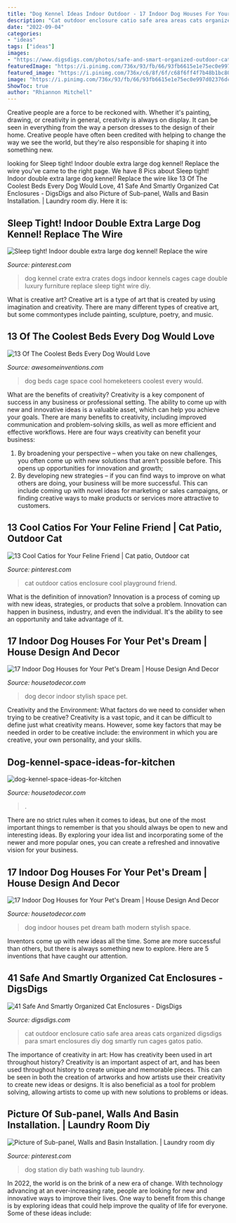 ```yaml
---
title: "Dog Kennel Ideas Indoor Outdoor - 17 Indoor Dog Houses For Your Pet&#039;s Dream"
description: "Cat outdoor enclosure catio safe area areas cats organized digsdigs para smart enclosures diy dog smartly run cages gatos patio"
date: "2022-09-04"
categories:
- "ideas"
tags: ["ideas"]
images:
- "https://www.digsdigs.com/photos/safe-and-smart-organized-outdoor-cat-areas-4-554x738.jpg"
featuredImage: "https://i.pinimg.com/736x/93/fb/66/93fb6615e1e75ec0e997d02376dc0564.jpg"
featured_image: "https://i.pinimg.com/736x/c6/8f/6f/c68f6ff4f7b48b1bc804331b4ed2dc75.jpg"
image: "https://i.pinimg.com/736x/93/fb/66/93fb6615e1e75ec0e997d02376dc0564.jpg"
ShowToc: true
author: "Rhiannon Mitchell"
---
```



Creative people are a force to be reckoned with. Whether it's painting, drawing, or creativity in general, creativity is always on display. It can be seen in everything from the way a person dresses to the design of their home. Creative people have often been credited with helping to change the way we see the world, but they're also responsible for shaping it into something new.

	

		
looking for Sleep tight! Indoor double extra large dog kennel! Replace the wire you've came to the right page. We have 8 Pics about Sleep tight! Indoor double extra large dog kennel! Replace the wire like 13 Of The Coolest Beds Every Dog Would Love, 41 Safe And Smartly Organized Cat Enclosures - DigsDigs and also Picture of Sub-panel, Walls and Basin Installation. | Laundry room diy. Here it is:
		
    
## Sleep Tight! Indoor Double Extra Large Dog Kennel! Replace The Wire

<img loading=lazy src="https://i.pinimg.com/736x/25/4c/2e/254c2ec448258d21ecd4d5f8902cb12a.jpg" onerror="this.onerror=null;this.src='https://tse1.mm.bing.net/th?id=OIP.yYMOZvwRpY9nEjiUZiOOMwHaFj&amp;pid=15.1';" alt="Sleep tight! Indoor double extra large dog kennel! Replace the wire">

_Source: pinterest.com_

>dog kennel crate extra crates dogs indoor kennels cages cage double luxury furniture replace sleep tight wire diy. 

	

What is creative art?
Creative art is a type of art that is created by using imagination and creativity. There are many different types of creative art, but some commontypes include painting, sculpture, poetry, and music.

    
## 13 Of The Coolest Beds Every Dog Would Love

<img loading=lazy src="http://www.awesomeinventions.com/wp-content/uploads/2015/02/dog-cage-space.jpg" onerror="this.onerror=null;this.src='https://tse4.mm.bing.net/th?id=OIP.n3GDBeAyCpiMOwHI9y3ALwEXDf&amp;pid=15.1';" alt="13 Of The Coolest Beds Every Dog Would Love">

_Source: awesomeinventions.com_

>dog beds cage space cool homeketeers coolest every would. 

	

What are the benefits of creativity?
Creativity is a key component of success in any business or professional setting. The ability to come up with new and innovative ideas is a valuable asset, which can help you achieve your goals. There are many benefits to creativity, including improved communication and problem-solving skills, as well as more efficient and effective workflows. Here are four ways creativity can benefit your business: 
1) By broadening your perspective – when you take on new challenges, you often come up with new solutions that aren’t possible before. This opens up opportunities for innovation and growth; 
2) By developing new strategies – if you can find ways to improve on what others are doing, your business will be more successful. This can include coming up with novel ideas for marketing or sales campaigns, or finding creative ways to make products or services more attractive to customers.

    
## 13 Cool Catios For Your Feline Friend | Cat Patio, Outdoor Cat

<img loading=lazy src="https://i.pinimg.com/736x/c6/8f/6f/c68f6ff4f7b48b1bc804331b4ed2dc75.jpg" onerror="this.onerror=null;this.src='https://tse4.mm.bing.net/th?id=OIP.7Cp0Bfo2nJ8H5A2r7Q5dBwHaLH&amp;pid=15.1';" alt="13 Cool Catios for Your Feline Friend | Cat patio, Outdoor cat">

_Source: pinterest.com_

>cat outdoor catios enclosure cool playground friend. 

	

What is the definition of innovation?
Innovation is a process of coming up with new ideas, strategies, or products that solve a problem. Innovation can happen in business, industry, and even the individual. It's the ability to see an opportunity and take advantage of it.

    
## 17 Indoor Dog Houses For Your Pet&#039;s Dream | House Design And Decor

<img loading=lazy src="http://housetodecor.com/wp-content/uploads/2016/01/stylish-dog-house-space.jpg" onerror="this.onerror=null;this.src='https://tse1.mm.bing.net/th?id=OIP.rkoKZIhqOmmr8CsDgg0_SAHaLH&amp;pid=15.1';" alt="17 Indoor Dog Houses for Your Pet&#039;s Dream | House Design And Decor">

_Source: housetodecor.com_

>dog decor indoor stylish space pet. 

	

Creativity and the Environment: What factors do we need to consider when trying to be creative?
Creativity is a vast topic, and it can be difficult to define just what creativity means. However, some key factors that may be needed in order to be creative include: the environment in which you are creative, your own personality, and your skills.

    
## Dog-kennel-space-ideas-for-kitchen

<img loading=lazy src="https://housetodecor.com/wp-content/uploads/2021/01/dog-kennel-space-ideas-for-kitchen.jpg" onerror="this.onerror=null;this.src='https://tse4.mm.bing.net/th?id=OIP.SJh8EvHhqQ_Fe84wQ_cPTQHaJ4&amp;pid=15.1';" alt="dog-kennel-space-ideas-for-kitchen">

_Source: housetodecor.com_

>. 

	

There are no strict rules when it comes to ideas, but one of the most important things to remember is that you should always be open to new and interesting ideas. By exploring your idea list and incorporating some of the newer and more popular ones, you can create a refreshed and innovative vision for your business.

    
## 17 Indoor Dog Houses For Your Pet&#039;s Dream | House Design And Decor

<img loading=lazy src="http://housetodecor.com/wp-content/uploads/2016/01/modern-dog-house-bath.jpg" onerror="this.onerror=null;this.src='https://tse2.mm.bing.net/th?id=OIP.X4SnopWS3tjCfzP_I_8V8wHaLH&amp;pid=15.1';" alt="17 Indoor Dog Houses for Your Pet&#039;s Dream | House Design And Decor">

_Source: housetodecor.com_

>dog indoor houses pet dream bath modern stylish space. 

	

Inventors come up with new ideas all the time. Some are more successful than others, but there is always something new to explore. Here are 5 inventions that have caught our attention.

    
## 41 Safe And Smartly Organized Cat Enclosures - DigsDigs

<img loading=lazy src="https://www.digsdigs.com/photos/safe-and-smart-organized-outdoor-cat-areas-4-554x738.jpg" onerror="this.onerror=null;this.src='https://tse2.mm.bing.net/th?id=OIP.DS8pAbzc6vBLMSUlhM-HWwHaJ3&amp;pid=15.1';" alt="41 Safe And Smartly Organized Cat Enclosures - DigsDigs">

_Source: digsdigs.com_

>cat outdoor enclosure catio safe area areas cats organized digsdigs para smart enclosures diy dog smartly run cages gatos patio. 

	

The importance of creativity in art: How has creativity been used in art throughout history?
Creativity is an important aspect of art, and has been used throughout history to create unique and memorable pieces. This can be seen in both the creation of artworks and how artists use their creativity to create new ideas or designs. It is also beneficial as a tool for problem solving, allowing artists to come up with new solutions to problems or ideas.

    
## Picture Of Sub-panel, Walls And Basin Installation. | Laundry Room Diy

<img loading=lazy src="https://i.pinimg.com/736x/93/fb/66/93fb6615e1e75ec0e997d02376dc0564.jpg" onerror="this.onerror=null;this.src='https://tse1.mm.bing.net/th?id=OIP.8kdHPqVYvMni6OcQ4qKULQHaNK&amp;pid=15.1';" alt="Picture of Sub-panel, Walls and Basin Installation. | Laundry room diy">

_Source: pinterest.com_

>dog station diy bath washing tub laundry. 

	

In 2022, the world is on the brink of a new era of change. With technology advancing at an ever-increasing rate, people are looking for new and innovative ways to improve their lives. One way to benefit from this change is by exploring ideas that could help improve the quality of life for everyone. Some of these ideas include:

